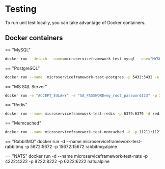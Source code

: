 # Testing

To run unit test locally, you can take advantage of Docker containers.

## Docker containers

== "MySQL"
```bash
docker run --detach --name=microserviceframework-test-mysql --env="MYSQL_ROOT_PASSWORD=root" --env="MYSQL_DATABASE=microservice_framework_tests" --publish 3306:3306 mysql:8
```

== "PostgreSQL"
```bash
docker run --name  microserviceframework-test-postgres -p 5432:5432 -e POSTGRES_PASSWORD=postgres -d postgres
```

== "MS SQL Server"
```bash
docker run -e "ACCEPT_EULA=Y" -e "SA_PASSWORD=my_root_password123" -p 1433:1433 --name microserviceframework-test-sqlserver -d mcr.microsoft.com/mssql/server:2019-latest
```

== "Redis"
```bash
docker run --name microserviceframework-test-redis -p 6379:6379 -d redis:alpine
```

== "Memcached"
```bash
docker run --name microserviceframework-test-memcached -d -p 11211:11211 memcached:alpine
```

== "RabbitMQ"
docker run -d --name microserviceframework-test-rabbitmq -p 5672:5672 -p 15672:15672 rabbitmq:alpine

== "NATS"
docker run -d --name microserviceframework-test-nats -p 4222:4222 -p 8222:8222 -p 6222:6222 nats:alpine